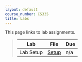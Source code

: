 ```yaml
---
layout: default
course_number: CS335
title: Labs
---
```


This page links to lab assignments.

> Lab   | File  | Due
> ----- | ----- | ---- 
> Lab Setup | [Setup](setup.html) | n/a
<!-- > Shellshock Attack Lab | [Description and Tasks](shellshock.html) | Feb 17
> Buffer Overflow Attack Lab | [Description and Tasks](buffer_overflow.html) | Mar 01
> Packet Sniffing and Spoofing | [Description and Tasks](sniff_spoof.html) | Mar 17
> Attacks on TCP | [Description and Tasks](tcp_attack.html) | Mar 24
> Local DNS Attacks | [Description and Tasks](dns_attack.html) | Mar 31
> Cross-Site Request Forgery (CSRF) Attack | [Description and Tasks](csrf_attack.html) | Apr 16
> Cross-Site Scripting (XSS) Attack | [Description and Tasks](xss_attack.html) | Apr 23
> SQL Injection Attack | [Description and Tasks](sql_attack.html) | Apr 30 -->

<!--
> Public-Key Infrastructure (PKI) Lab * | [Description and Tasks](pki.html) | May 06
-->

<!-- <sup>*</sup> Optional Lab -->
